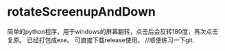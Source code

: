 # rotateScreenupAndDown
简单的python程序，用于windows的屏幕翻转，点击后会反转180度，再次点击复原。
已经打包成exe。 可直接下载release使用。
//顺便练习一下git.

